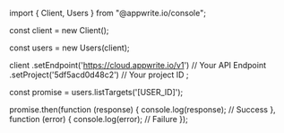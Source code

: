 import { Client,  Users } from "@appwrite.io/console";

const client = new Client();

const users = new Users(client);

client
    .setEndpoint('https://cloud.appwrite.io/v1') // Your API Endpoint
    .setProject('5df5acd0d48c2') // Your project ID
;

const promise = users.listTargets('[USER_ID]');

promise.then(function (response) {
    console.log(response); // Success
}, function (error) {
    console.log(error); // Failure
});